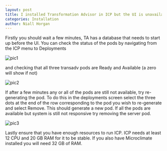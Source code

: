```yaml
---
layout: post
title: I installed Transformation Advisor in ICP but the UI is unavailable.
categories: Installation
author: Niall Horgan
---
```


Firstly you should wait a few minutes, TA has a database that needs to start up before the UI. You can check the status of the pods by navigating from the ICP menu to Deployments 

![pic1](/assests/depmenu.png)

and checking that all three transadv pods are Ready and Available (a zero will show if not)

![pic2](/assests/deps.png)

If after a few minutes any or all of the pods are still not available, try re-generating the pod. To do this in the deployments screen select the three dots at the end of the row corresponding to the pod you wish to re-generate and select Remove. This should generate a new pod. If all the pods are available but system is still not responsive try removing the server pod.

![pic3](/assests/deps2.png)

Lastly ensure that you have enough resources to run ICP. ICP needs at least 12 CPU and 20 GB RAM for it to be stable. If you also have Microclimate installed you will need 32 GB of RAM.
